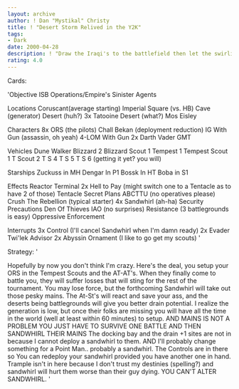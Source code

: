```yaml
---
layout: archive
author: ! Dan "Mystikal" Christy
title: ! "Desert Storm Relived in the Y2K"
tags:
- Dark
date: 2000-04-28
description: ! "Draw the Iraqi's to the battlefield then let the swirling winds destroy them."
rating: 4.0
---
```

Cards: 

'Objective
ISB Operations/Empire's Sinister Agents

Locations
Coruscant(average starting)
Imperial Square (vs. HB)
Cave (generator)
Desert (huh?)
3x Tatooine Desert (what?)
Mos Eisley

Characters
8x ORS (the pilots)
Chall Bekan (deployment reduction)
IG With Gun (assassin, oh yeah)
4-LOM With Gun
2x Darth Vader
GMT

Vehicles
Dune Walker
Blizzard 2
Blizzard Scout 1
Tempest 1
Tempest Scout 1
T Scout 2
T S 4
T S 5
T S 6
(getting it yet? you will)

Starships
Zuckuss in MH
Dengar In P1
Bossk In HT
Boba in S1

Effects
Reactor Terminal
2x Hell to Pay (might switch one to a Tentacle as to have 2 of those)
Tentacle
Secret Plans
ABCTTU (no operatives please)
Crush The Rebellion (typical starter)
4x Sandwhirl (ah-ha)
Security Precautions
Den Of Thieves
IAO (no surprises)
Resistance (3 battlegrounds is easy)
Oppressive Enforcement

Interrupts
3x Control (I'll cancel Sandwhirl when I'm damn ready)
2x Evader
Twi'lek Advisor
2x Abyssin Ornament (I like to go get my scouts)
'

Strategy: '

Hopefully by now you don't think I'm crazy. Here's the deal, you setup your ORS in the Tempest Scouts and the AT-AT's. When they finally come to battle you, they will suffer losses that will sting for the rest of the tournament. You may lose force, but the forthcoming Sandwhirl will take out those pesky mains. The At-St's will react and save your ass, and the deserts being battlegrounds will give you better drain potential. I realize the generation is low, but once their folks are missing you will have all the time in the world (well at least within 60 minutes) to setup. AND MAINS IS NOT A PROBLEM YOU JUST HAVE TO SURVIVE ONE BATTLE AND THEN SANDWHIRL THEIR MAINS The docking bay and the drain +1 sites are not in because I cannot deploy a sandwhirl to them. AND I'll probably change something for a Point Man.. probably a sandwhirl. The Controls are in there so You can redeploy your sandwhirl provided you have another one in hand. Trample isn't in here because I don't trust my destinies (spelling?) and sandwhirl will hurt them worse than their guy dying. YOU CAN'T ALTER SANDWHIRL. '